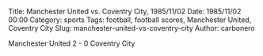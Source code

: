 Title: Manchester United vs. Coventry City, 1985/11/02
Date: 1985/11/02 00:00
Category: sports
Tags: football, football scores, Manchester United, Coventry City
Slug: manchester-united-vs-coventry-city
Author: carbonero


Manchester United 2 - 0 Coventry City
